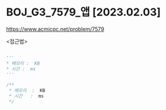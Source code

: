 # BOJ_G3_7579_앱 [2023.02.03]
https://www.acmicpc.net/problem/7579

<접근법>
```
```


```python
'''
* 메모리 :  KB
* 시간 :  ms
'''
```


```java
/**
 * 메모리  :  KB
 * 시간   :  ms
 */
```
